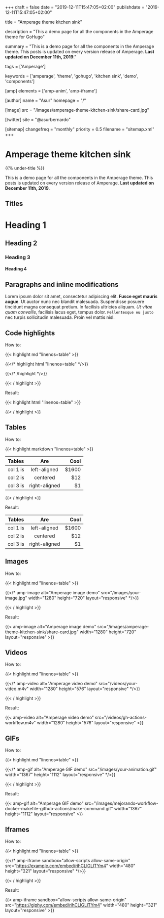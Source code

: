 +++
draft = false
date = "2019-12-11T15:47:05+02:00"
publishdate = "2019-12-11T15:47:05+02:00"

title = "Amperage theme kitchen sink"

description = "This a demo page for all the components in the Amperage theme for GoHugo"

summary = "This is a demo page for all the components in the Amperage theme. This posts is updated on every version release of Amperage. **Last updated on December 11th, 2019**."

tags = ['Amperage']

keywords = ['amperage', 'theme', 'gohugo', 'kitchen sink', 'demo', 'components']

[amp]
    elements = ['amp-anim', 'amp-iframe']

[author]
    name = "Asur"
    homepage = "/"

[image]
    src = "/images/amperage-theme-kitchen-sink/share-card.jpg"

[twitter]
    site = "@asurbernardo"

[sitemap]
  changefreq = "monthly"
  priority = 0.5
  filename = "sitemap.xml"
+++

# Amperage theme kitchen sink

{{% under-title %}}

This is a demo page for all the components in the Amperage theme. This posts is updated on every version release of Amperage. **Last updated on December 11th, 2019**.

## Titles

# Heading 1

## Heading 2

### Heading 3

#### Heading 4

## Paragraphs and inline modifications

Lorem ipsum dolor sit amet, consectetur adipiscing elit. **Fusce eget mauris augue**. Ut auctor nunc nec blandit malesuada. Suspendisse posuere tincidunt magna consequat pretium. In facilisis ultricies aliquam. *Ut vitae quam convallis*, facilisis lacus eget, tempus dolor. `Pellentesque eu justo` nec turpis sollicitudin malesuada. Proin vel mattis nisl.

## Code highlights

How to:

{{< highlight md "linenos=table" >}}

{{</* highlight html "linenos=table" */>}}

<link rel="manifest" href="https://example.com/manifest.json">
<link rel="icon" type="image/png" 
    sizes="32x32" href="https://example.com/icons/favicon-32x32.png">
<link rel="icon" type="image/png" 
    sizes="16x16" href="https://example.com/icons/favicon-16x16.png">
<link rel="apple-touch-icon" 
    sizes="180x180" href="https://example.com/icons/apple-touch-icon.png">

{{</* /highlight */>}}

{{< / highlight >}}

Result:

{{< highlight html "linenos=table" >}}

<link rel="manifest" href="https://example.com/manifest.json">
<link rel="icon" type="image/png" 
    sizes="32x32" href="https://example.com/icons/favicon-32x32.png">
<link rel="icon" type="image/png" 
    sizes="16x16" href="https://example.com/icons/favicon-16x16.png">
<link rel="apple-touch-icon" 
    sizes="180x180" href="https://example.com/icons/apple-touch-icon.png">

{{< / highlight >}}

## Tables

How to:

{{< highlight markdown "linenos=table" >}}

| Tables   |      Are      |  Cool |
|----------|:-------------:|------:|
| col 1 is |  left-aligned | $1600 |
| col 2 is |    centered   |   $12 |
| col 3 is | right-aligned |    $1 |

{{< / highlight >}}

Result:

| Tables   |      Are      |  Cool |
|----------|:-------------:|------:|
| col 1 is |  left-aligned | $1600 |
| col 2 is |    centered   |   $12 |
| col 3 is | right-aligned |    $1 |

## Images

How to:

{{< highlight md "linenos=table" >}}

{{</* amp-image
    alt="Amperage image demo"
    src="/images/your-image.jpg"
    width="1280"
    height="720"
    layout="responsive" */>}}

{{< / highlight >}}

Result:

{{< amp-image
    alt="Amperage image demo"
    src="/images/amperage-theme-kitchen-sink/share-card.jpg"
    width="1280"
    height="720"
    layout="responsive" >}}

## Videos

How to:

{{< highlight md "linenos=table" >}}

{{</* amp-video
    alt="Amperage video demo"
    src="/videos/your-video.m4v"
    width="1280"
    height="576"
    layout="responsive" */>}}

{{< / highlight >}}

Result:

{{< amp-video
    alt="Amperage video demo"
    src="/videos/gh-actions-workflow.m4v"
    width="1280"
    height="576"
    layout="responsive" >}}

## GIFs

How to:

{{< highlight md "linenos=table" >}}

{{</* amp-gif
    alt="Amperage GIF demo"
    src="/images/your-animation.gif"
    width="1367"
    height="1112"
    layout="responsive" */>}}

{{< / highlight >}}

Result:

{{< amp-gif
    alt="Amperage GIF demo"
    src="/images/mejorando-workflow-docker-makefile-github-actions/make-command.gif"
    width="1367"
    height="1112"
    layout="responsive" >}}

## Iframes

How to:

{{< highlight md "linenos=table" >}}

{{</* amp-iframe
    sandbox="allow-scripts allow-same-origin"
    src="https://example.com/embed/rihCLlGLlTYm4"
    width="480"
    height="321"
    layout="responsive" */>}}

{{< / highlight >}}

Result:

{{< amp-iframe
    sandbox="allow-scripts allow-same-origin"
    src="https://giphy.com/embed/rihCLlGLlTYm4"
    width="480"
    height="321"
    layout="responsive" >}}
